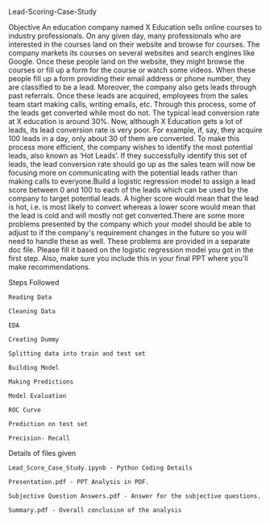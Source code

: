 Lead-Scoring-Case-Study

Objective
An education company named X Education sells online courses to industry professionals. 
On any given day, many professionals who are interested in the courses land on their website and browse for courses. 
The company markets its courses on several websites and search engines like Google. 
Once these people land on the website, they might browse the courses or fill up a form for the course or watch some videos. 
When these people fill up a form providing their email address or phone number, they are classified to be a lead. Moreover, the company also gets leads through past referrals. 
Once these leads are acquired, employees from the sales team start making calls, writing emails, etc. 
Through this process, some of the leads get converted while most do not. The typical lead conversion rate at X education is around 30%. 
Now, although X Education gets a lot of leads, its lead conversion rate is very poor. 
For example, if, say, they acquire 100 leads in a day, only about 30 of them are converted. 
To make this process more efficient, the company wishes to identify the most potential leads, also known as ‘Hot Leads’. 
If they successfully identify this set of leads, the lead conversion rate should go up as the sales team will now be focusing more on communicating with the potential leads rather than making calls to everyone.Build a logistic regression model to assign a lead score between 0 and 100 to each of the leads which can be used by the company to target potential leads. A higher score would mean that the lead is hot, i.e. is most likely to convert whereas a lower score would mean that the lead is cold and will mostly not get converted.There are some more problems presented by the company which your model should be able to adjust to if the company's requirement changes in the future so you will need to handle these as well. These problems are provided in a separate doc file. Please fill it based on the logistic regression model you got in the first step. Also, make sure you include this in your final PPT where you'll make recommendations.

Steps Followed

	Reading Data
	
	Cleaning Data
	
	EDA
	
	Creating Dummy
	
	Splitting data into train and test set
	
	Building Model
	
	Making Predictions
	
	Model Evaluation
	
	ROC Curve
	
	Prediction on test set
	
	Precision- Recall
	
		
Details of files given

	Lead_Score_Case_Study.ipynb - Python Coding Details
	
	Presentation.pdf - PPT Analysis in PDF.
	
	Subjective Question Answers.pdf - Answer for the subjective questions.
	
	Summary.pdf - Overall conclusion of the analysis
